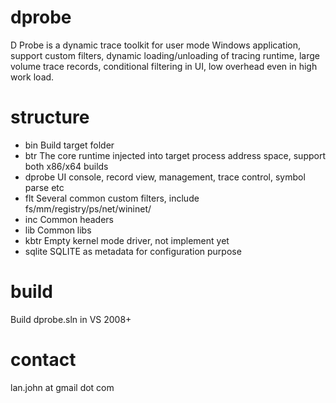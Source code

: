 dprobe
======

D Probe is a dynamic trace toolkit for user mode Windows application, support custom filters, dynamic loading/unloading
of tracing runtime, large volume trace records, conditional filtering in UI, low overhead even in high work load.

structure
=========

+ bin		Build target folder
+ btr		The core runtime injected into target process address space, support both x86/x64 builds
+ dprobe	UI console, record view, management, trace control, symbol parse etc
+ flt		Several common custom filters, include fs/mm/registry/ps/net/wininet/
+ inc		Common headers
+ lib		Common libs
+ kbtr		Empty kernel mode driver, not implement yet
+ sqlite	SQLITE as metadata for configuration purpose

build
=====

Build dprobe.sln in VS 2008+

contact
=======

lan.john at gmail dot com

